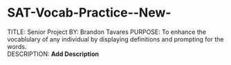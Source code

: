 # SAT-Vocab-Practice--New-
TITLE: Senior Project
BY: Brandon Tavares
PURPOSE: To enhance the vocablulary of any individual by displaying definitions and prompting for the words.  
DESCRIPTION: **Add Description**



